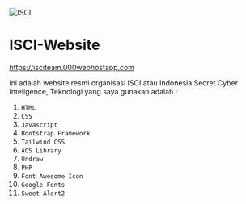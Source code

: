 ![ISCI](https://user-images.githubusercontent.com/92700881/174439471-67449be3-ffde-44e8-868c-aa89f98fcbd6.png)
# ISCI-Website

https://isciteam.000webhostapp.com

ini adalah website resmi organisasi ISCI atau Indonesia Secret Cyber Inteligence, 
Teknologi yang saya gunakan adalah : 
1. `HTML`
2. `CSS`
3. `Javascript`
4. `Bootstrap Framework`
5. `Tailwind CSS`
6. `AOS Library`
7. `Undraw`
8. `PHP`
9. `Font Awesome Icon`
10. `Google Fonts`
11. `Sweet Alert2`

